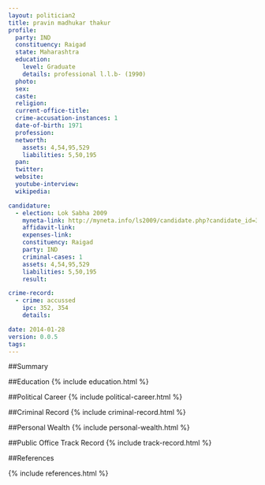 ```yaml
---
layout: politician2
title: pravin madhukar thakur
profile: 
  party: IND
  constituency: Raigad
  state: Maharashtra
  education: 
    level: Graduate
    details: professional l.l.b- (1990)
  photo: 
  sex: 
  caste: 
  religion: 
  current-office-title: 
  crime-accusation-instances: 1
  date-of-birth: 1971
  profession: 
  networth: 
    assets: 4,54,95,529
    liabilities: 5,50,195
  pan: 
  twitter: 
  website: 
  youtube-interview: 
  wikipedia: 

candidature: 
  - election: Lok Sabha 2009
    myneta-link: http://myneta.info/ls2009/candidate.php?candidate_id=3554
    affidavit-link: 
    expenses-link: 
    constituency: Raigad 
    party: IND
    criminal-cases: 1
    assets: 4,54,95,529
    liabilities: 5,50,195
    result:  

crime-record: 
  - crime: accussed
    ipc: 352, 354
    details:  

date: 2014-01-28
version: 0.0.5
tags: 
---
```

##Summary


##Education
{% include education.html %}


##Political Career
{% include political-career.html %}


##Criminal Record
{% include criminal-record.html %}


##Personal Wealth
{% include personal-wealth.html %}


##Public Office Track Record
{% include track-record.html %}


##References


{% include references.html %}